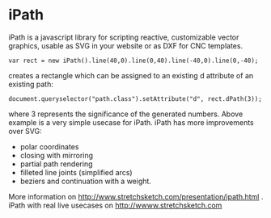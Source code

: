 # iPath
iPath is a javascript library for scripting reactive, customizable vector graphics, usable as SVG in your website or as DXF for CNC templates.

    var rect = new iPath().line(40,0).line(0,40).line(-40,0).line(0,-40);

creates a rectangle which can be assigned to an existing d attribute of an existing path:

    document.queryselector("path.class").setAttribute("d", rect.dPath(3));

where 3 represents the significance of the generated numbers. Above example is a very simple usecase for iPath. iPath has more improvements over SVG:

- polar coordinates
- closing with mirroring
- partial path rendering
- filleted line joints (simplified arcs)
- beziers and continuation with a weight.


More information on http://www.stretchsketch.com/presentation/ipath.html . iPath with real live usecases on http://wwww.stretchsketch.com
